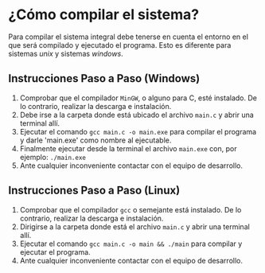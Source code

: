 # ¿Cómo compilar el sistema?

Para compilar el sistema integral debe tenerse en cuenta el entorno en el que será compilado y ejecutado el programa. Esto es diferente para sistemas *unix* y sistemas *windows*.

## Instrucciones Paso a Paso (Windows)

1. Comprobar que el compilador `MinGW`, o alguno para C, esté instalado. De lo contrario, realizar la descarga e instalación.
1. Debe irse a la carpeta donde está ubicado el archivo `main.c` y abrir una terminal allí.
1. Ejecutar el comando `gcc main.c -o main.exe` para compilar el programa y darle 'main.exe' como nombre al ejecutable.
1. Finalmente ejecutar desde la terminal el archivo `main.exe` con, por ejemplo: `./main.exe`
1. Ante cualquier inconveniente contactar con el equipo de desarrollo.

## Instrucciones Paso a Paso (Linux)

1. Comprobar que el compilador `gcc` o semejante está instalado. De lo contrario, realizar la descarga e instalación.
1. Dirigirse a la carpeta donde está el archivo `main.c` y abrir una terminal allí.
1. Ejecutar el comando `gcc main.c -o main && ./main` para compilar y ejecutar el programa.
1. Ante cualquier inconveniente contactar con el equipo de desarrollo.
